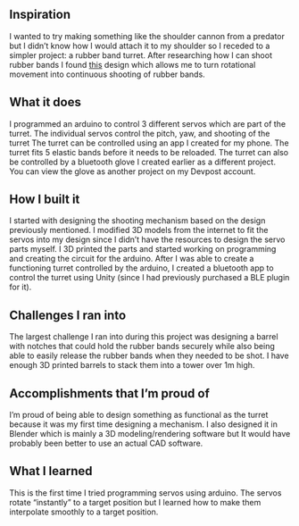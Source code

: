 ## Inspiration
I wanted to try making something like the shoulder cannon from a predator but I didn’t know how I would attach it to my shoulder so I receded to a simpler project: a rubber band turret. After researching how I can shoot rubber bands I found [this](https://hackaday.com/2019/02/13/palm-sized-gatling-gun-has-32-mini-elastics-with-your-name-on-them/) design which allows me to turn rotational movement into continuous shooting of rubber bands.

## What it does
I programmed an arduino to control 3 different servos which are part of the turret. The individual servos control the pitch, yaw, and shooting of the turret The turret can be controlled using an app I created for my phone. The turret fits 5 elastic bands before it needs to be reloaded. The turret can also be controlled by a bluetooth glove I created earlier as a different project. You can view the glove as another project on my Devpost account.

## How I built it
I started with designing the shooting mechanism based on the design previously mentioned. I modified 3D models from the internet to fit the servos into my design since I didn’t have the resources to design the servo parts myself. I 3D printed the parts and started working on programming and creating the circuit for the arduino. After I was able to create a functioning turret controlled by the arduino, I created a bluetooth app to control the turret using Unity (since I had previously purchased a BLE plugin for it).

## Challenges I ran into
The largest challenge I ran into during this project was designing a barrel with notches that could hold the rubber bands securely while also being able to easily release the rubber bands when they needed to be shot. I have enough 3D printed barrels to stack them into a tower over 1m high.

## Accomplishments that I’m proud of
I’m proud of being able to design something as functional as the turret because it was my first time designing a mechanism. I also designed it in Blender which is mainly a 3D modeling/rendering software but It would have probably been better to use an actual CAD software.

## What I learned
This is the first time I tried programming servos using arduino. The servos rotate “instantly” to a target position but I learned how to make them interpolate smoothly to a target position.
